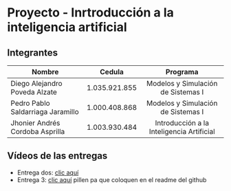 # Proyecto - Inrtroducción a la inteligencia artificial

## Integrantes

| Nombre                            |     Cedula     |                 Programa                  |
|-----------------------------------|:--------------:|:-----------------------------------------:|
| Diego Alejandro Poveda Alzate     |  1.035.921.855 | Modelos y Simulación de Sistemas I        |
| Pedro Pablo Saldarriaga Jaramillo |  1.000.408.868 | Modelos y Simulación de Sistemas I        |
| Jhonier Andrés Cordoba Asprilla   |  1.003.930.484 | Introducción a la Inteligencia Artificial |

## Vídeos de las entregas

- Entrega dos: [clic aquí](https://youtu.be/Gh_PHHFkv1k)
- Entrega 3: [clic aquí](https://www.youtube.com/watch?v=iYA6ZNlcukA) pillen pa que coloquen en el readme del github
